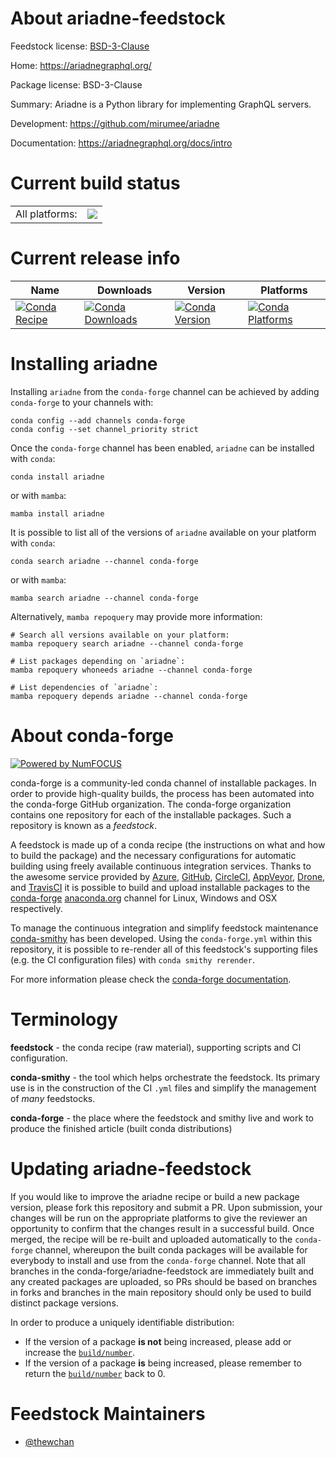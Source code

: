 About ariadne-feedstock
=======================

Feedstock license: [BSD-3-Clause](https://github.com/conda-forge/ariadne-feedstock/blob/main/LICENSE.txt)

Home: https://ariadnegraphql.org/

Package license: BSD-3-Clause

Summary: Ariadne is a Python library for implementing GraphQL servers.

Development: https://github.com/mirumee/ariadne

Documentation: https://ariadnegraphql.org/docs/intro

Current build status
====================


<table><tr><td>All platforms:</td>
    <td>
      <a href="https://dev.azure.com/conda-forge/feedstock-builds/_build/latest?definitionId=16785&branchName=main">
        <img src="https://dev.azure.com/conda-forge/feedstock-builds/_apis/build/status/ariadne-feedstock?branchName=main">
      </a>
    </td>
  </tr>
</table>

Current release info
====================

| Name | Downloads | Version | Platforms |
| --- | --- | --- | --- |
| [![Conda Recipe](https://img.shields.io/badge/recipe-ariadne-green.svg)](https://anaconda.org/conda-forge/ariadne) | [![Conda Downloads](https://img.shields.io/conda/dn/conda-forge/ariadne.svg)](https://anaconda.org/conda-forge/ariadne) | [![Conda Version](https://img.shields.io/conda/vn/conda-forge/ariadne.svg)](https://anaconda.org/conda-forge/ariadne) | [![Conda Platforms](https://img.shields.io/conda/pn/conda-forge/ariadne.svg)](https://anaconda.org/conda-forge/ariadne) |

Installing ariadne
==================

Installing `ariadne` from the `conda-forge` channel can be achieved by adding `conda-forge` to your channels with:

```
conda config --add channels conda-forge
conda config --set channel_priority strict
```

Once the `conda-forge` channel has been enabled, `ariadne` can be installed with `conda`:

```
conda install ariadne
```

or with `mamba`:

```
mamba install ariadne
```

It is possible to list all of the versions of `ariadne` available on your platform with `conda`:

```
conda search ariadne --channel conda-forge
```

or with `mamba`:

```
mamba search ariadne --channel conda-forge
```

Alternatively, `mamba repoquery` may provide more information:

```
# Search all versions available on your platform:
mamba repoquery search ariadne --channel conda-forge

# List packages depending on `ariadne`:
mamba repoquery whoneeds ariadne --channel conda-forge

# List dependencies of `ariadne`:
mamba repoquery depends ariadne --channel conda-forge
```


About conda-forge
=================

[![Powered by
NumFOCUS](https://img.shields.io/badge/powered%20by-NumFOCUS-orange.svg?style=flat&colorA=E1523D&colorB=007D8A)](https://numfocus.org)

conda-forge is a community-led conda channel of installable packages.
In order to provide high-quality builds, the process has been automated into the
conda-forge GitHub organization. The conda-forge organization contains one repository
for each of the installable packages. Such a repository is known as a *feedstock*.

A feedstock is made up of a conda recipe (the instructions on what and how to build
the package) and the necessary configurations for automatic building using freely
available continuous integration services. Thanks to the awesome service provided by
[Azure](https://azure.microsoft.com/en-us/services/devops/), [GitHub](https://github.com/),
[CircleCI](https://circleci.com/), [AppVeyor](https://www.appveyor.com/),
[Drone](https://cloud.drone.io/welcome), and [TravisCI](https://travis-ci.com/)
it is possible to build and upload installable packages to the
[conda-forge](https://anaconda.org/conda-forge) [anaconda.org](https://anaconda.org/)
channel for Linux, Windows and OSX respectively.

To manage the continuous integration and simplify feedstock maintenance
[conda-smithy](https://github.com/conda-forge/conda-smithy) has been developed.
Using the ``conda-forge.yml`` within this repository, it is possible to re-render all of
this feedstock's supporting files (e.g. the CI configuration files) with ``conda smithy rerender``.

For more information please check the [conda-forge documentation](https://conda-forge.org/docs/).

Terminology
===========

**feedstock** - the conda recipe (raw material), supporting scripts and CI configuration.

**conda-smithy** - the tool which helps orchestrate the feedstock.
                   Its primary use is in the construction of the CI ``.yml`` files
                   and simplify the management of *many* feedstocks.

**conda-forge** - the place where the feedstock and smithy live and work to
                  produce the finished article (built conda distributions)


Updating ariadne-feedstock
==========================

If you would like to improve the ariadne recipe or build a new
package version, please fork this repository and submit a PR. Upon submission,
your changes will be run on the appropriate platforms to give the reviewer an
opportunity to confirm that the changes result in a successful build. Once
merged, the recipe will be re-built and uploaded automatically to the
`conda-forge` channel, whereupon the built conda packages will be available for
everybody to install and use from the `conda-forge` channel.
Note that all branches in the conda-forge/ariadne-feedstock are
immediately built and any created packages are uploaded, so PRs should be based
on branches in forks and branches in the main repository should only be used to
build distinct package versions.

In order to produce a uniquely identifiable distribution:
 * If the version of a package **is not** being increased, please add or increase
   the [``build/number``](https://docs.conda.io/projects/conda-build/en/latest/resources/define-metadata.html#build-number-and-string).
 * If the version of a package **is** being increased, please remember to return
   the [``build/number``](https://docs.conda.io/projects/conda-build/en/latest/resources/define-metadata.html#build-number-and-string)
   back to 0.

Feedstock Maintainers
=====================

* [@thewchan](https://github.com/thewchan/)

